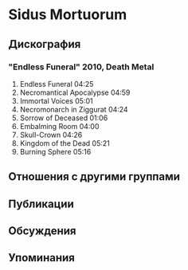 # Sidus Mortuorum



## Дискография

### "Endless Funeral" 2010, Death Metal

1.	 Endless Funeral	04:25	 
2.	 Necromantical Apocalypse	04:59	 
3.	 Immortal Voices	05:01	 
4.	 Necromonarch in Ziggurat	04:24	 
5.	 Sorrow of Deceased	01:06	 
6.	 Embalming Room	04:00	 
7.	 Skull-Crown	04:26	 
8.	 Kingdom of the Dead	05:21	 
9.	 Burning Sphere	05:16	


## Отношения с другими группами


## Публикации


## Обсуждения


## Упоминания


